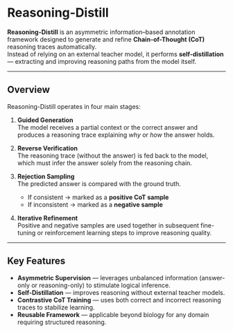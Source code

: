 # Reasoning-Distill

**Reasoning-Distill** is an asymmetric information–based annotation framework designed to generate and refine **Chain-of-Thought (CoT)** reasoning traces automatically.  
Instead of relying on an external teacher model, it performs **self-distillation** — extracting and improving reasoning paths from the model itself.

---

## Overview

Reasoning-Distill operates in four main stages:

1. **Guided Generation**  
   The model receives a partial context or the correct answer and produces a reasoning trace explaining *why* or *how* the answer holds.

2. **Reverse Verification**  
   The reasoning trace (without the answer) is fed back to the model, which must infer the answer solely from the reasoning chain.

3. **Rejection Sampling**  
   The predicted answer is compared with the ground truth.  
   - If consistent → marked as a **positive CoT sample**  
   - If inconsistent → marked as a **negative sample**  

4. **Iterative Refinement**  
   Positive and negative samples are used together in subsequent fine-tuning or reinforcement learning steps to improve reasoning quality.

---

## Key Features

- **Asymmetric Supervision** — leverages unbalanced information (answer-only or reasoning-only) to stimulate logical inference.  
- **Self-Distillation** — improves reasoning without external teacher models.  
- **Contrastive CoT Training** — uses both correct and incorrect reasoning traces to stabilize learning.  
- **Reusable Framework** — applicable beyond biology for any domain requiring structured reasoning.
